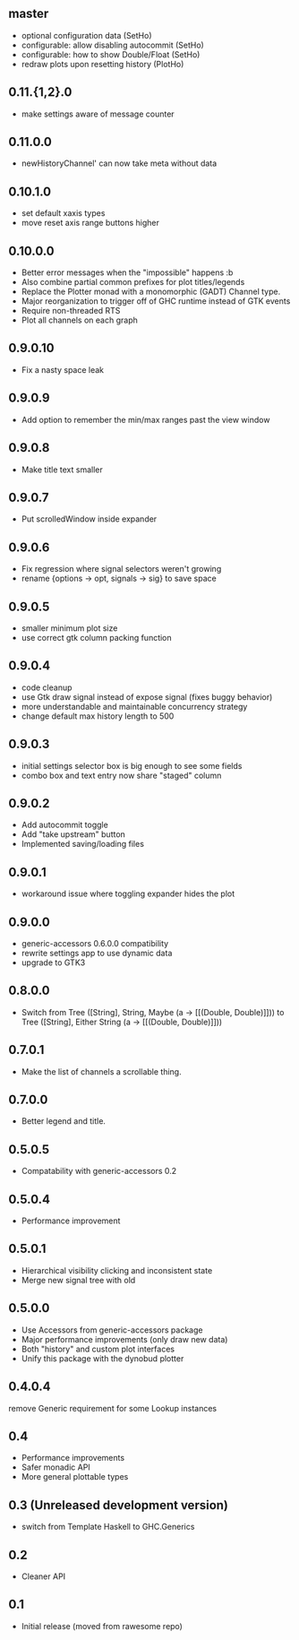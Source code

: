 master
---
* optional configuration data (SetHo)
* configurable: allow disabling autocommit (SetHo)
* configurable: how to show Double/Float (SetHo)
* redraw plots upon resetting history (PlotHo)

0.11.{1,2}.0
---
* make settings aware of message counter

0.11.0.0
---
* newHistoryChannel' can now take meta without data

0.10.1.0
---
* set default xaxis types
* move reset axis range buttons higher

0.10.0.0
---
* Better error messages when the "impossible" happens :b
* Also combine partial common prefixes for plot titles/legends
* Replace the Plotter monad with a monomorphic (GADT) Channel type.
* Major reorganization to trigger off of GHC runtime instead of GTK events
* Require non-threaded RTS
* Plot all channels on each graph

0.9.0.10
---
* Fix a nasty space leak

0.9.0.9
---
* Add option to remember the min/max ranges past the view window

0.9.0.8
---
* Make title text smaller

0.9.0.7
---
* Put scrolledWindow inside expander

0.9.0.6
---
* Fix regression where signal selectors weren't growing
* rename {options -> opt, signals -> sig} to save space

0.9.0.5
---
* smaller minimum plot size
* use correct gtk column packing function

0.9.0.4
---
* code cleanup
* use Gtk draw signal instead of expose signal (fixes buggy behavior)
* more understandable and maintainable concurrency strategy
* change default max history length to 500

0.9.0.3
---
* initial settings selector box is big enough to see some fields
* combo box and text entry now share "staged" column

0.9.0.2
---
* Add autocommit toggle
* Add "take upstream" button
* Implemented saving/loading files

0.9.0.1
---
* workaround issue where toggling expander hides the plot

0.9.0.0
---
* generic-accessors 0.6.0.0 compatibility
* rewrite settings app to use dynamic data
* upgrade to GTK3

0.8.0.0
---
* Switch from Tree ([String], String, Maybe (a -> [[(Double, Double)]]))
         to   Tree ([String], Either String (a -> [[(Double, Double)]]))

0.7.0.1
---
* Make the list of channels a scrollable thing.

0.7.0.0
---
* Better legend and title.

0.5.0.5
---
* Compatability with generic-accessors 0.2

0.5.0.4
---
* Performance improvement

0.5.0.1
---
* Hierarchical visibility clicking and inconsistent state
* Merge new signal tree with old

0.5.0.0
---
* Use Accessors from generic-accessors package
* Major performance improvements (only draw new data)
* Both "history" and custom plot interfaces
* Unify this package with the dynobud plotter

0.4.0.4
---
remove Generic requirement for some Lookup instances

0.4
---
* Performance improvements
* Safer monadic API
* More general plottable types

0.3 (Unreleased development version)
---
* switch from Template Haskell to GHC.Generics

0.2
---
* Cleaner API

0.1
---
* Initial release (moved from rawesome repo)
